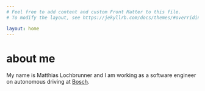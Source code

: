 ```yaml
---
# Feel free to add content and custom Front Matter to this file.
# To modify the layout, see https://jekyllrb.com/docs/themes/#overriding-theme-defaults

layout: home
---
```


# about me

My name is Matthias Lochbrunner and I am working as a software engineer on autonomous driving at [Bosch](https://www.bosch-mobility-solutions.com/en/mobility-topics/automated-mobility/).